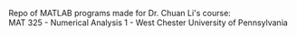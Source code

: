 Repo of MATLAB programs made for Dr. Chuan Li's course: <br>
MAT 325 - Numerical Analysis 1 - West Chester University of Pennsylvania
